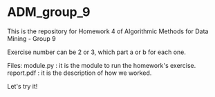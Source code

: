 # ADM_group_9
This is the repository for Homework 4 of Algorithmic Methods for Data Mining - Group 9

Exercise number can be 2 or 3, which part a or b for each one.

Files: 
module.py : it is the module to run the homework's exercise.
report.pdf : it is the description of how we worked.

Let's try it!
